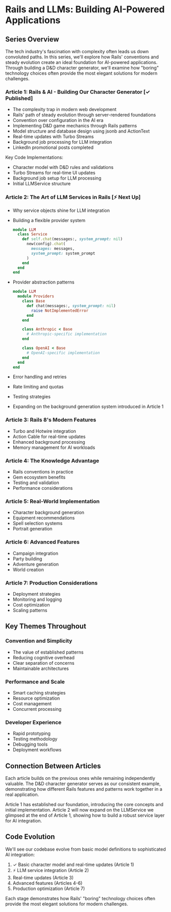 # Rails and LLMs: Building AI-Powered Applications

## Series Overview

The tech industry's fascination with complexity often leads us down convoluted paths. In this series, we'll explore how Rails' conventions and steady evolution create an ideal foundation for AI-powered applications. Through building a D&D character generator, we'll examine how "boring" technology choices often provide the most elegant solutions for modern challenges.

### Article 1: Rails & AI - Building Our Character Generator [✓ Published]

- The complexity trap in modern web development
- Rails' path of steady evolution through server-rendered foundations
- Convention over configuration in the AI era
- Implementing D&D game mechanics through Rails patterns
- Model structure and database design using jsonb and ActionText
- Real-time updates with Turbo Streams
- Background job processing for LLM integration
- LinkedIn promotional posts completed

Key Code Implementations:

- Character model with D&D rules and validations
- Turbo Streams for real-time UI updates
- Background job setup for LLM processing
- Initial LLMService structure

### Article 2: The Art of LLM Services in Rails [⚡ Next Up]

- Why service objects shine for LLM integration
- Building a flexible provider system
  ```ruby
  module LLM
    class Service
      def self.chat(messages:, system_prompt: nil)
        new(config).chat(
          messages: messages,
          system_prompt: system_prompt
        )
      end
    end
  end
  ```
- Provider abstraction patterns

  ```ruby
  module LLM
    module Providers
      class Base
        def chat(messages:, system_prompt: nil)
          raise NotImplementedError
        end
      end

      class Anthropic < Base
        # Anthropic-specific implementation
      end

      class OpenAI < Base
        # OpenAI-specific implementation
      end
    end
  end
  ```

- Error handling and retries
- Rate limiting and quotas
- Testing strategies
- Expanding on the background generation system introduced in Article 1

### Article 3: Rails 8's Modern Features

- Turbo and Hotwire integration
- Action Cable for real-time updates
- Enhanced background processing
- Memory management for AI workloads

### Article 4: The Knowledge Advantage

- Rails conventions in practice
- Gem ecosystem benefits
- Testing and validation
- Performance considerations

### Article 5: Real-World Implementation

- Character background generation
- Equipment recommendations
- Spell selection systems
- Portrait generation

### Article 6: Advanced Features

- Campaign integration
- Party building
- Adventure generation
- World creation

### Article 7: Production Considerations

- Deployment strategies
- Monitoring and logging
- Cost optimization
- Scaling patterns

## Key Themes Throughout

### Convention and Simplicity

- The value of established patterns
- Reducing cognitive overhead
- Clear separation of concerns
- Maintainable architectures

### Performance and Scale

- Smart caching strategies
- Resource optimization
- Cost management
- Concurrent processing

### Developer Experience

- Rapid prototyping
- Testing methodology
- Debugging tools
- Deployment workflows

## Connection Between Articles

Each article builds on the previous ones while remaining independently valuable. The D&D character generator serves as our consistent example, demonstrating how different Rails features and patterns work together in a real application.

Article 1 has established our foundation, introducing the core concepts and initial implementation. Article 2 will now expand on the LLMService we glimpsed at the end of Article 1, showing how to build a robust service layer for AI integration.

## Code Evolution

We'll see our codebase evolve from basic model definitions to sophisticated AI integration:

1. ✓ Basic character model and real-time updates (Article 1)
2. ⚡ LLM service integration (Article 2)
3. Real-time updates (Article 3)
4. Advanced features (Articles 4-6)
5. Production optimization (Article 7)

Each stage demonstrates how Rails' "boring" technology choices often provide the most elegant solutions for modern challenges.
